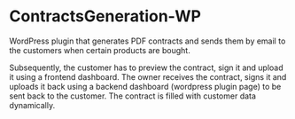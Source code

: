 ﻿# ContractsGeneration-WP
WordPress plugin that generates PDF contracts and sends them by email to the customers when certain products are bought.

Subsequently, the customer has to preview the contract, sign it and upload it using a frontend dashboard. The owner receives the contract, signs it and uploads it back using a backend dashboard (wordpress plugin page) to be sent back to the customer.
The contract is filled with customer data dynamically.

